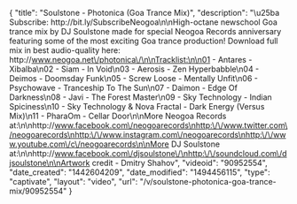 {
    "title": "Soulstone - Photonica (Goa Trance Mix)",
    "description": "\u25ba Subscribe: http:\/\/bit.ly\/SubscribeNeogoa\n\nHigh-octane newschool Goa trance mix by DJ Soulstone made for special Neogoa Records anniversary featuring some of the most exciting Goa trance production! Download full mix in best audio-quality here: http:\/\/www.neogoa.net\/photonica\/\n\nTracklist:\n\n01 - Antares - Xibalba\n02 - Siam - In Void\n03 - Aerosis - Zen Hyperbabble\n04 - Deimos - Doomsday Funk\n05 - Screw Loose - Mentally Unfit\n06 - Psychowave - Tranceship To The Sun\n07 - Daimon - Edge Of Darkness\n08 - Javi - The Forest Master\n09 - Sky Technology - Indian Spiciness\n10 - Sky Technology & Nova Fractal - Dark Energy (Versus Mix)\n11 - PharaOm - Cellar Door\n\nMore Neogoa Records at:\n\nhttp:\/\/www.facebook.com\/neogoarecords\nhttp:\/\/www.twitter.com\/neogoarecords\nhttp:\/\/www.instagram.com\/neogoarecords\nhttp:\/\/www.youtube.com\/c\/neogoarecords\n\nMore DJ Soulstone at:\n\nhttp:\/\/www.facebook.com\/djsoulstone\/\nhttp:\/\/soundcloud.com\/djsoulstone\n\nArtwork credit - Dmitry Shahov",
    "videoid": "90952554",
    "date_created": "1442604209",
    "date_modified": "1494456115",
    "type": "captivate",
    "layout": "video",
    "url": "\/v\/soulstone-photonica-goa-trance-mix\/90952554"
}